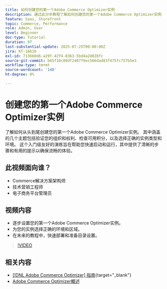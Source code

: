```yaml
---
title: 如何创建您的第一个Adobe Commerce Optimizer实例
description: 通过此分步教程了解如何创建您的第一个Adobe Commerce Optimizer实例。
feature: Saas, Storefront
topic: Commerce, Performance
role: Admin, User
level: Beginner
doc-type: Tutorial
duration: 97
last-substantial-update: 2025-07-25T00:00:00Z
jira: KT-18610
exl-id: 7136b0d6-a29f-42f4-8363-5bd4a2d828fc
source-git-commit: b65f10c09df2487f9ec566dad83f475fc757b5e3
workflow-type: tm+mt
source-wordcount: '148'
ht-degree: 0%

---
```


# 创建您的第一个Adobe Commerce Optimizer实例

了解如何从头到尾创建您的第一个Adobe Commerce Optimizer实例。 其中涵盖的几个主题包括验证您的组织和权利、检查可用积分，以及选择正确的实例类型和环境。 这个入门级友好的演练旨在帮助您快速启动和运行，其中提供了清晰的步骤和有用的提示以确保流畅的体验。

## 此视频面向谁？

* Commerce解决方案架构师
* 技术营销工程师
* 电子商务平台管理员

## 视频内容

* 逐步设置您的第一个Adobe Commerce Optimizer实例。
* 为您的实例选择正确的环境和区域。
* 在未来的教程中，快速部署和准备目录设置。

>[!VIDEO](https://video.tv.adobe.com/v/3469877?learn=on&enablevpops)

## 相关内容

* [[!DNL Adobe Commerce Optimizer] 指南](https://experienceleague.adobe.com/zh-hans/docs/commerce/optimizer/overview){target="_blank"}
* [Adobe Commerce Optimizer概述](https://experienceleague.adobe.com/zh-hans/docs/commerce-learn/tutorials/adobe-commerce-optimizer/overview)
